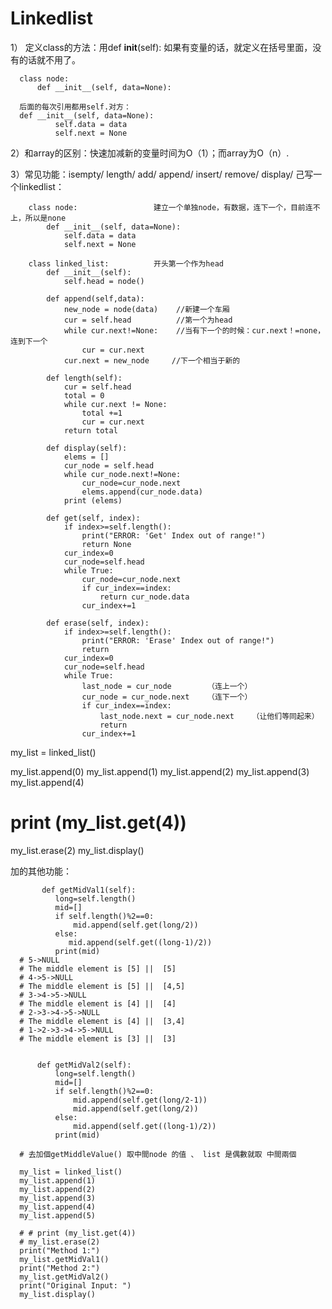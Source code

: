 # Linkedlist

1） 定义class的方法：用def __init__(self):
如果有变量的话，就定义在括号里面，没有的话就不用了。

      class node:
          def __init__(self, data=None):

      后面的每次引用都用self.对方：
      def __init__(self, data=None):
              self.data = data
              self.next = None
        
2）和array的区别：快速加减新的变量时间为O（1）；而array为O（n）.      


3）常见功能：isempty/ length/ add/ append/ insert/ remove/ display/ 
己写一个linkedlist：

        class node:                 建立一个单独node，有数据，连下一个，目前连不上，所以是none
            def __init__(self, data=None):
                self.data = data
                self.next = None

        class linked_list:          开头第一个作为head
            def __init__(self):
                self.head = node()

            def append(self,data):  
                new_node = node(data)    //新建一个车厢
                cur = self.head          //第一个为head
                while cur.next!=None:    //当有下一个的时候：cur.next！=none，连到下一个
                    cur = cur.next
                cur.next = new_node     //下一个相当于新的

            def length(self):
                cur = self.head
                total = 0
                while cur.next != None:
                    total +=1
                    cur = cur.next
                return total 

            def display(self):
                elems = []
                cur_node = self.head
                while cur_node.next!=None:
                    cur_node=cur_node.next
                    elems.append(cur_node.data)
                print (elems)

            def get(self, index):
                if index>=self.length():
                    print("ERROR: 'Get' Index out of range!")
                    return None
                cur_index=0
                cur_node=self.head
                while True:
                    cur_node=cur_node.next
                    if cur_index==index: 
                        return cur_node.data
                    cur_index+=1

            def erase(self, index):
                if index>=self.length():
                    print("ERROR: 'Erase' Index out of range!")
                    return
                cur_index=0
                cur_node=self.head
                while True:
                    last_node = cur_node        （连上一个）
                    cur_node = cur_node.next    （连下一个）
                    if cur_index==index: 
                        last_node.next = cur_node.next    （让他们等同起来）
                        return 
                    cur_index+=1
 

my_list = linked_list()

my_list.append(0)
my_list.append(1)
my_list.append(2)
my_list.append(3)
my_list.append(4)

# print (my_list.get(4))
my_list.erase(2)
my_list.display()


加的其他功能：

           def getMidVal1(self):
              long=self.length()
              mid=[]
              if self.length()%2==0:
                  mid.append(self.get(long/2))
              else:
                 mid.append(self.get((long-1)/2))
              print(mid)
      # 5->NULL
      # The middle element is [5] ||  [5]
      # 4->5->NULL   
      # The middle element is [5] ||  [4,5]
      # 3->4->5->NULL
      # The middle element is [4] ||  [4]
      # 2->3->4->5->NULL
      # The middle element is [4] ||  [3,4]
      # 1->2->3->4->5->NULL
      # The middle element is [3] ||  [3]


          def getMidVal2(self):
              long=self.length()
              mid=[]
              if self.length()%2==0:
                  mid.append(self.get(long/2-1))
                  mid.append(self.get(long/2))
              else:
                  mid.append(self.get((long-1)/2))
              print(mid)

      # 去加個getMiddleValue() 取中間node 的值 、 list 是偶數就取 中間兩個

      my_list = linked_list()
      my_list.append(1)
      my_list.append(2)
      my_list.append(3)
      my_list.append(4)
      my_list.append(5)

      # # print (my_list.get(4))
      # my_list.erase(2)
      print("Method 1:")
      my_list.getMidVal1()
      print("Method 2:")
      my_list.getMidVal2()
      print("Original Input: ")
      my_list.display()
              
              
  
